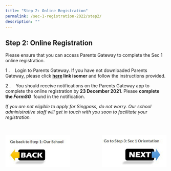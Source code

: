 ```yaml
---
title: "Step 2: Online Registration"
permalink: /sec-1-registration-2022/step2/
description: ""
---
```

## Step 2: Online Registration

Please ensure that you can access Parents Gateway to complete the Sec 1 online registration. 

 1 \.    Login to Parents Gateway. If you have not downloaded Parents Gateway, please click **[here](https://unitysec.moe.edu.sg/unity-partners/parents/parents-resources/parents-gateway) link isomer** and follow the instructions provided.

 2 \.    You should receive notifications on the Parents Gateway app to complete the online registration by **23 December 2021**. Please **complete the _FormSG_**  found in the notification.

_If you are not eligible to apply for Singpass, do not worry. Our school administrative staff will get in touch with you soon to facilitate your registration._
<br><br><br>

<p><a href="/sec-1-registration-2022/step1/">
<img style="width:40%" align=left src="/images/photo1670135465.jpeg">
</a></p>

<p><a href="/sec-1-registration-2022/step3/">
<img style="width:40%" align=right src="/images/photo1670135468.jpeg">
</a></p>